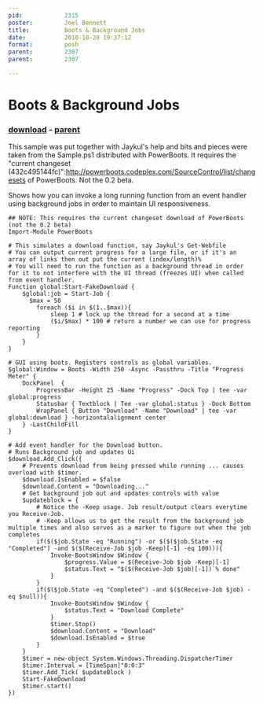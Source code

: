 ```yaml
---
pid:            2315
poster:         Joel Bennett
title:          Boots & Background Jobs
date:           2010-10-20 19:37:12
format:         posh
parent:         2307
parent:         2307

---
```


# Boots & Background Jobs

### [download](2315.ps1) - [parent](2307.md)

This sample was put together with Jaykul's help and bits and pieces were taken from the Sample.ps1 distributed with PowerBoots. It requires the "current changeset (432c495144fc)":http://powerboots.codeplex.com/SourceControl/list/changesets of PowerBoots. Not the 0.2 beta.

Shows how you can invoke a long running function from an event handler using background jobs in order to maintain UI responsiveness.

```posh
## NOTE: This requires the current changeset download of PowerBoots (not the 0.2 beta)
Import-Module PowerBoots

# This simulates a download function, say Jaykul's Get-Webfile
# You can output current progress for a large file, or if it's an array of links then out put the current (index/length)%
# You will need to run the function as a background thread in order for it to not interfere with the UI thread (freezes UI) when called from event handler.
Function global:Start-FakeDownload {
	$global:job = Start-Job {
      $max = 50
		foreach ($i in $(1..$max)){
			sleep 1 # lock up the thread for a second at a time
			($i/$max) * 100 # return a number we can use for progress reporting
		}
	}
}

# GUI using boots. Registers controls as global variables.
$global:Window = Boots -Width 250 -Async -Passthru -Title "Progress Meter" {
	DockPanel  {
		ProgressBar -Height 25 -Name "Progress" -Dock Top | tee -var global:progress
		Statusbar { Textblock | Tee -var global:status } -Dock Bottom 
		WrapPanel { Button "Download" -Name "Download" | tee -var global:download } -horizontalalignment center
	} -LastChildFill
}

# Add event handler for the Download button.
# Runs Background job and updates Ui
$download.Add_Click({
	# Prevents download from being pressed while running ... causes overload with $timer.
	$download.IsEnabled = $false
	$download.Content = "Downloading..."
	# Get background job out and updates controls with value
	$updateblock = {
		# Notice the -Keep usage. Job result/output clears everytime you Receive-Job.
		# -Keep allows us to get the result from the background job multiple times and also serves as a marker to figure out when the job completes
		if($($job.State -eq "Running") -or $($($job.State -eq "Completed") -and $($(Receive-Job $job -Keep)[-1] -eq 100))){
			Invoke-BootsWindow $Window {
				$progress.Value = $(Receive-Job $job -Keep)[-1]
				$status.Text = "$($(Receive-Job $job)[-1])`% done"
			}
		}
		if($($job.State -eq "Completed") -and $($(Receive-Job $job) -eq $null)){
			Invoke-BootsWindow $Window {
				$status.Text = "Download Complete"
			}
			$timer.Stop()
			$download.Content = "Download"
			$download.IsEnabled = $true
		}
	}
	$timer = new-object System.Windows.Threading.DispatcherTimer
	$timer.Interval = [TimeSpan]"0:0:3"
	$timer.Add_Tick( $updateBlock )
	Start-FakeDownload 
	$timer.start()
})
```
